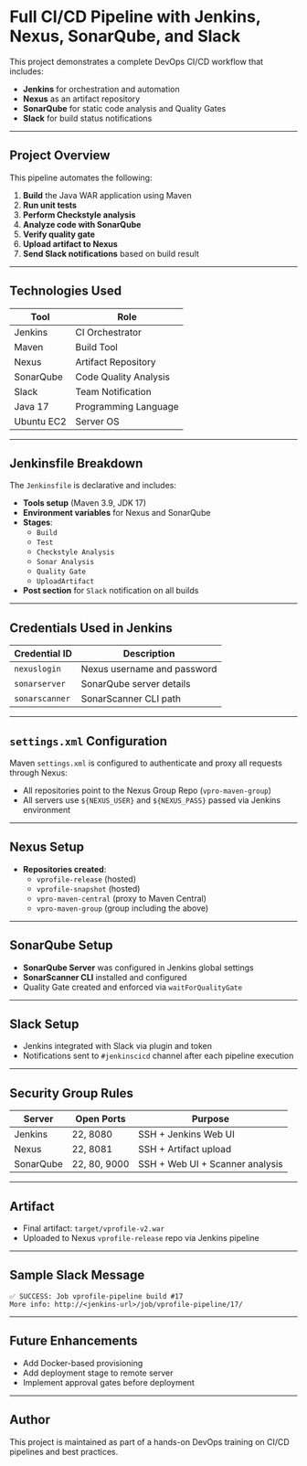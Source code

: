 #  Full CI/CD Pipeline with Jenkins, Nexus, SonarQube, and Slack

This project demonstrates a complete DevOps CI/CD workflow that includes:
-  **Jenkins** for orchestration and automation
-  **Nexus** as an artifact repository
-  **SonarQube** for static code analysis and Quality Gates
-  **Slack** for build status notifications

---

## Project Overview

This pipeline automates the following:

1. **Build** the Java WAR application using Maven
2. **Run unit tests**
3. **Perform Checkstyle analysis**
4. **Analyze code with SonarQube**
5. **Verify quality gate**
6. **Upload artifact to Nexus**
7. **Send Slack notifications** based on build result

---

## Technologies Used

| Tool       | Role                              |
|------------|-----------------------------------|
| Jenkins    | CI Orchestrator                   |
| Maven      | Build Tool                        |
| Nexus      | Artifact Repository               |
| SonarQube  | Code Quality Analysis             |
| Slack      | Team Notification                 |
| Java 17    | Programming Language              |
| Ubuntu EC2 | Server OS                         |

---

## Jenkinsfile Breakdown

The `Jenkinsfile` is declarative and includes:

- **Tools setup** (Maven 3.9, JDK 17)
- **Environment variables** for Nexus and SonarQube
- **Stages**:
  - `Build`
  - `Test`
  - `Checkstyle Analysis`
  - `Sonar Analysis`
  - `Quality Gate`
  - `UploadArtifact`
- **Post section** for `Slack` notification on all builds

---

## Credentials Used in Jenkins

| Credential ID | Description                  |
|---------------|------------------------------|
| `nexuslogin`  | Nexus username and password  |
| `sonarserver` | SonarQube server details     |
| `sonarscanner`| SonarScanner CLI path        |

---

## `settings.xml` Configuration

Maven `settings.xml` is configured to authenticate and proxy all requests through Nexus:

- All repositories point to the Nexus Group Repo (`vpro-maven-group`)
- All servers use `${NEXUS_USER}` and `${NEXUS_PASS}` passed via Jenkins environment

---

## Nexus Setup

- **Repositories created**:
  - `vprofile-release` (hosted)
  - `vprofile-snapshot` (hosted)
  - `vpro-maven-central` (proxy to Maven Central)
  - `vpro-maven-group` (group including the above)

---

## SonarQube Setup

- **SonarQube Server** was configured in Jenkins global settings
- **SonarScanner CLI** installed and configured
- Quality Gate created and enforced via `waitForQualityGate`

---

## Slack Setup

- Jenkins integrated with Slack via plugin and token
- Notifications sent to `#jenkinscicd` channel after each pipeline execution

---

## Security Group Rules

| Server  | Open Ports          | Purpose                         |
|---------|----------------------|---------------------------------|
| Jenkins | 22, 8080             | SSH + Jenkins Web UI            |
| Nexus   | 22, 8081             | SSH + Artifact upload           |
| SonarQube | 22, 80, 9000       | SSH + Web UI + Scanner analysis |

---

## Artifact

- Final artifact: `target/vprofile-v2.war`
- Uploaded to Nexus `vprofile-release` repo via Jenkins pipeline

---

## Sample Slack Message

```
✅ SUCCESS: Job vprofile-pipeline build #17
More info: http://<jenkins-url>/job/vprofile-pipeline/17/
```

---

## Future Enhancements

- Add Docker-based provisioning
- Add deployment stage to remote server
- Implement approval gates before deployment

---

## Author

This project is maintained as part of a hands-on DevOps training on CI/CD pipelines and best practices.
